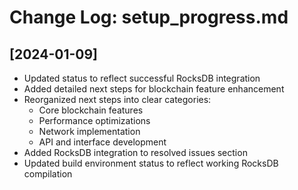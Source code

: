 # Change Log: setup_progress.md

## [2024-01-09]
- Updated status to reflect successful RocksDB integration
- Added detailed next steps for blockchain feature enhancement
- Reorganized next steps into clear categories:
  * Core blockchain features
  * Performance optimizations
  * Network implementation
  * API and interface development
- Added RocksDB integration to resolved issues section
- Updated build environment status to reflect working RocksDB compilation
